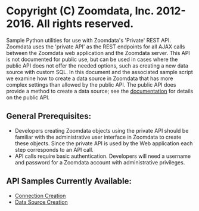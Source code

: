 # Copyright (C) Zoomdata, Inc. 2012-2016. All rights reserved.

Sample Python utilities for use with Zoomdata's 'Private' REST API.  Zoomdata uses the 'private API' as the REST endpoints for all AJAX calls between the Zoomdata web application and the Zoomdata server.  This API is not documented for public use, but can be used in cases where the public API does not offer the needed options, such as creating a new data source with custom SQL.  In this document and the associated sample script we examine how to create a data source in Zoomdata that has more complex settings than allowed by the public API.  The public API does provide a method to create a data source; see the [documentation](https://developer.zoomdata.com/2.2/docs/rest-api/#!/sources/createUsingPOST_5) for details on the public API.

## General Prerequisites:
* Developers creating Zoomdata objects using the private API should be familiar with the administrative user interface in Zoomdata to create these objects.  Since the private API is used by the Web application each step corresponds to an API call.
* API calls require basic authentication.  Developers will need a username and password for a Zoomdata account with administrative privileges.

## API Samples Currently Available:
* [Connection Creation](CREATE_IMPALA_CONNECTION.md)
* [Data Source Creation](CREATE_IMPALA_DATASOURCE.md)
